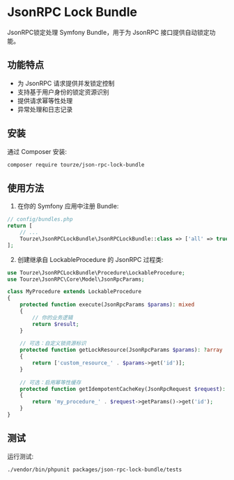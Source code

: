 # JsonRPC Lock Bundle

JsonRPC锁定处理 Symfony Bundle，用于为 JsonRPC 接口提供自动锁定功能。

## 功能特点

- 为 JsonRPC 请求提供并发锁定控制
- 支持基于用户身份的锁定资源识别
- 提供请求幂等性处理
- 异常处理和日志记录

## 安装

通过 Composer 安装:

```bash
composer require tourze/json-rpc-lock-bundle
```

## 使用方法

1. 在你的 Symfony 应用中注册 Bundle:

```php
// config/bundles.php
return [
    // ...
    Tourze\JsonRPCLockBundle\JsonRPCLockBundle::class => ['all' => true],
];
```

2. 创建继承自 LockableProcedure 的 JsonRPC 过程类:

```php
use Tourze\JsonRPCLockBundle\Procedure\LockableProcedure;
use Tourze\JsonRPC\Core\Model\JsonRpcParams;

class MyProcedure extends LockableProcedure
{
    protected function execute(JsonRpcParams $params): mixed
    {
        // 你的业务逻辑
        return $result;
    }
    
    // 可选：自定义锁资源标识
    protected function getLockResource(JsonRpcParams $params): ?array
    {
        return ['custom_resource_' . $params->get('id')];
    }
    
    // 可选：启用幂等性缓存
    protected function getIdempotentCacheKey(JsonRpcRequest $request): ?string
    {
        return 'my_procedure_' . $request->getParams()->get('id');
    }
}
```

## 测试

运行测试:

```bash
./vendor/bin/phpunit packages/json-rpc-lock-bundle/tests
```
